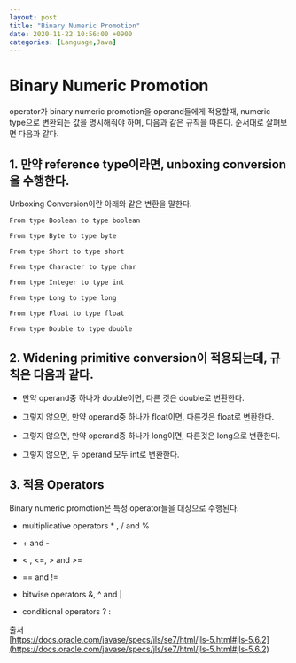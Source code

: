 ```yaml
---
layout: post
title: "Binary Numeric Promotion"
date: 2020-11-22 10:56:00 +0900
categories: [Language,Java]
---
```


# Binary Numeric Promotion
operator가 binary numeric promotion을 operand들에게 적용할때, numeric type으로 변환되는 값을 명시해줘야 하며, 다음과 같은 규칙을 따른다.
순서대로 살펴보면 다음과 같다.

## 1. 만약 reference type이라면, unboxing conversion을 수행한다.

Unboxing Conversion이란 아래와 같은 변환을 말한다.

```
From type Boolean to type boolean

From type Byte to type byte

From type Short to type short

From type Character to type char

From type Integer to type int

From type Long to type long

From type Float to type float

From type Double to type double
```

## 2. Widening primitive conversion이 적용되는데, 규칙은 다음과 같다.

- 만약 operand중 하나가 double이면, 다른 것은 double로 변환한다.

- 그렇지 않으면, 만약 operand중 하나가 float이면, 다른것은 float로 변환한다.

- 그렇지 않으면, 만약 operand중 하나가 long이면, 다른것은 long으로 변환한다.

- 그렇지 않으면, 두 operand 모두 int로 변환한다.

## 3. 적용 Operators

Binary numeric promotion은 특정 operator들을 대상으로 수행된다.

- multiplicative operators * , / and %

- \+ and -

- < , <=, > and >=

- == and !=

- bitwise operators &, ^ and |

- conditional operators ? :

출처  
[https://docs.oracle.com/javase/specs/jls/se7/html/jls-5.html#jls-5.6.2](https://docs.oracle.com/javase/specs/jls/se7/html/jls-5.html#jls-5.6.2)